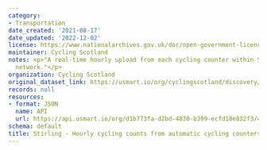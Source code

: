 ```yaml
---
category:
- Transportation
date_created: '2021-08-17'
date_updated: '2022-12-02'
license: https://www.nationalarchives.gov.uk/doc/open-government-licence/version/3/
maintainer: Cycling Scotland
notes: <p>"A real-time hourly upload from each cycling counter within Stirling Council's
  network."</p>
organization: Cycling Scotland
original_dataset_link: https://usmart.io/org/cyclingscotland/discovery/discovery-view-detail/83ca4907-393d-45d3-b141-853266140346
records: null
resources:
- format: JSON
  name: API
  url: https://api.usmart.io/org/d1b773fa-d2bd-4830-b399-ecfd18e832f3/455c088b-1f4a-4e95-9ba4-803f663c2500/1/urql
schema: default
title: Stirling - Hourly cycling counts from automatic cycling counters
---
```

